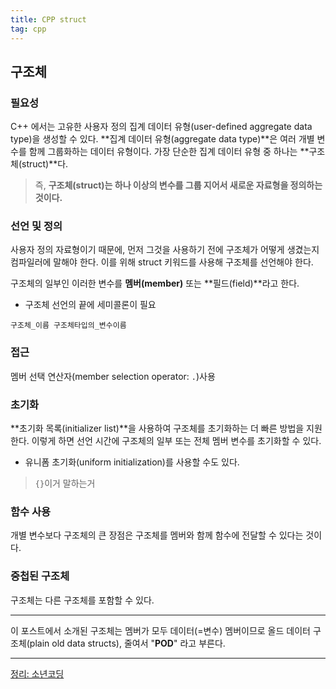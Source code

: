 ```yaml
---
title: CPP struct
tag: cpp
---
```






## 구조체

### 필요성

C++ 에서는 고유한 사용자 정의 집계 데이터 유형(user-defined aggregate data type)을 생성할 수 있다. **집계 데이터 유형(aggregate data type)**은 여러 개별 변수를 함께 그룹화하는 데이터 유형이다. 가장 단순한 집계 데이터 유형 중 하나는 **구조체(struct)**다.  

> 즉, **구조체(struct)는 하나 이상의 변수를 그룹 지어서 새로운 자료형을 정의하는 것이다.**



### 선언 및 정의

사용자 정의 자료형이기 때문에, 먼저 그것을 사용하기 전에 구조체가 어떻게 생겼는지 컴파일러에 말해야 한다. 이를 위해 struct 키워드를 사용해 구조체를 선언해야 한다.

구조체의 일부인 이러한 변수를 **멤버(member)** 또는 **필드(field)**라고 한다.

+ 구조체 선언의 끝에 세미콜론이 필요

```
구조체_이름 구조체타입의_변수이름
```

  

  



### 접근

멤버 선택 연산자(member selection operator: `.`)사용

  

  



### 초기화

**초기화 목록(initializer list)**을 사용하여 구조체를 초기화하는 더 빠른 방법을 지원한다. 이렇게 하면 선언 시간에 구조체의 일부 또는 전체 멤버 변수를 초기화할 수 있다.

+ 유니폼 초기화(uniform initialization)를 사용할 수도 있다.

> `{}`이거 말하는거

  

### 함수 사용

개별 변수보다 구조체의 큰 장점은 구조체를 멤버와 함께 함수에 전달할 수 있다는 것이다.

### 중첩된 구조체

구조체는 다른 구조체를 포함할 수 있다.

---

이 포스트에서 소개된 구조체는 멤버가 모두 데이터(=변수) 멤버이므로 올드 데이터 구조체(plain old data structs), 줄여서 "**POD**" 라고 부른다.

---

[정리: 소년코딩](https://boycoding.tistory.com/183)









